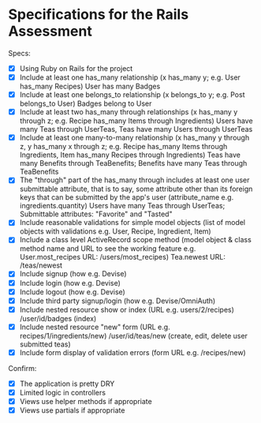 # Specifications for the Rails Assessment

Specs:
- [x] Using Ruby on Rails for the project
- [x] Include at least one has_many relationship (x has_many y; e.g. User has_many Recipes) 
        User has many Badges
- [x] Include at least one belongs_to relationship (x belongs_to y; e.g. Post belongs_to User)
        Badges belong to User
- [x] Include at least two has_many through relationships (x has_many y through z; e.g. Recipe has_many Items through Ingredients)
        Users have many Teas through UserTeas, Teas have many Users through UserTeas
- [x] Include at least one many-to-many relationship (x has_many y through z, y has_many x through z; e.g. Recipe has_many Items through Ingredients, Item has_many Recipes through Ingredients)
        Teas have many Benefits through TeaBenefits; Benefits have many Teas through TeaBenefits
- [x] The "through" part of the has_many through includes at least one user submittable attribute, that is to say, some attribute other than its foreign keys that can be submitted by the app's user (attribute_name e.g. ingredients.quantity)
        Users have many Teas through UserTeas; Submittable attributes: "Favorite" and "Tasted"
- [x] Include reasonable validations for simple model objects (list of model objects with validations e.g. User, Recipe, Ingredient, Item)
- [x] Include a class level ActiveRecord scope method (model object & class method name and URL to see the working feature e.g. User.most_recipes URL: /users/most_recipes)
        Tea.newest URL: /teas/newest
- [x] Include signup (how e.g. Devise)
- [x] Include login (how e.g. Devise)
- [x] Include logout (how e.g. Devise)
- [x] Include third party signup/login (how e.g. Devise/OmniAuth)
- [x] Include nested resource show or index (URL e.g. users/2/recipes)
        /user/id/badges (index)
- [x] Include nested resource "new" form (URL e.g. recipes/1/ingredients/new)
        /user/id/teas/new (create, edit, delete user submitted teas)
- [x] Include form display of validation errors (form URL e.g. /recipes/new)

Confirm:
- [x] The application is pretty DRY
- [x] Limited logic in controllers
- [x] Views use helper methods if appropriate
- [x] Views use partials if appropriate